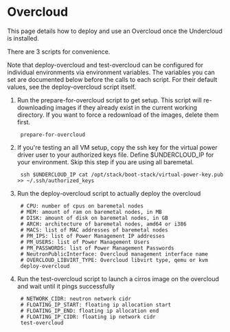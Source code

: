 Overcloud
=========
This page details how to deploy and use an Overcloud once the Undercloud is
installed.

There are 3 scripts for convenience.

Note that deploy-overcloud and test-overcloud can be configured for individual environments via
environment variables. The variables you can set are documented below before
the calls to each script. For their default values, see the deploy-overcloud
script itself.

1. Run the prepare-for-overcloud script to get setup. This script will
re-downloading images if they already exist in the current working directory.
If you want to force a redownload of the images, delete them first.

        prepare-for-overcloud

1. If you're testing an all VM setup, copy the ssh key for the virtual power
driver user to your authorized keys file. Define $UNDERCLOUD_IP for your
environment. Skip this step if you are using all baremetal. 

        ssh $UNDERCLOUD_IP cat /opt/stack/boot-stack/virtual-power-key.pub >> ~/.ssh/authorized_keys 
        
1. Run the deploy-overcloud script to actually deploy the overcloud

        # CPU: number of cpus on baremetal nodes
        # MEM: amount of ram on baremetal nodes, in MB
        # DISK: amount of disk on baremetal nodes, in GB
        # ARCH: architecture of baremetal nodes, amd64 or i386
        # MACS: list of MAC addresses of baremetal nodes
        # PM_IPS: list of Power Management IP addresses
        # PM_USERS: list of Power Management Users
        # PM_PASSWORDS: list of Power Management Passwords
        # NeutronPublicInterface: Overcloud management interface name
        # OVERCLOUD_LIBVIRT_TYPE: Overcloud libvirt type, qemu or kvm
        deploy-overcloud

1. Run the test-overcloud script to launch a cirros image on the overcloud and
wait until it pings successfully

        # NETWORK_CIDR: neutron network cidr
        # FLOATING_IP_START: floating ip allocation start
        # FLOATING_IP_END: floating ip allocation end
        # FLOATING_IP_CIDR: floating ip network cidr
        test-overcloud
